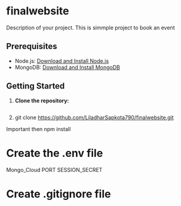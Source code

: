 # finalwebsite



Description of your project. This is simmple project to book an event 

## Prerequisites

- Node.js: [Download and Install Node.js](https://nodejs.org/)
- MongoDB: [Download and Install MongoDB](https://www.mongodb.com/try/download/community)

## Getting Started

1. **Clone the repository:**

   ```bash
1.  git clone https://github.com/LiladharSapkota790/finalwebsite.git


 Important 
then npm install 

 #  Create the .env file
Mongo_Cloud
 PORT 
SESSION_SECRET

 # Create .gitignore file 
 
   
